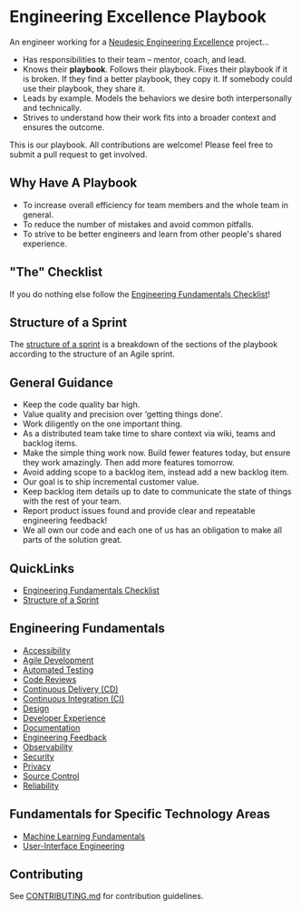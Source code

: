 # Engineering Excellence Playbook

An engineer working for a [Neudesic Engineering Excellence](NEE.md) project...

* Has responsibilities to their team – mentor, coach, and lead.
* Knows their **playbook**. Follows their playbook. Fixes their playbook if it is broken. If they find a better playbook, they copy it. If somebody could use their playbook, they share it.
* Leads by example. Models the behaviors we desire both interpersonally and technically.
* Strives to understand how their work fits into a broader context and ensures the outcome.

This is our playbook. All contributions are welcome! Please feel free to submit a pull request to get involved.

## Why Have A Playbook

* To increase overall efficiency for team members and the whole team in general.
* To reduce the number of mistakes and avoid common pitfalls.
* To strive to be better engineers and learn from other people's shared experience.

## "The" Checklist

If you do nothing else follow the [Engineering Fundamentals Checklist](ENG-FUNDAMENTALS-CHECKLIST.md)!

## Structure of a Sprint

The [structure of a sprint](SPRINT-STRUCTURE.md) is a breakdown of the sections of the playbook according to the structure of an Agile sprint.

## General Guidance

* Keep the code quality bar high.
* Value quality and precision over ‘getting things done’.
* Work diligently on the one important thing.
* As a distributed team take time to share context via wiki, teams and backlog items.
* Make the simple thing work now. Build fewer features today, but ensure they work amazingly. Then add more features tomorrow.
* Avoid adding scope to a backlog item, instead add a new backlog item.
* Our goal is to ship incremental customer value.
* Keep backlog item details up to date to communicate the state of things with the rest of your team.
* Report product issues found and provide clear and repeatable engineering feedback!
* We all own our code and each one of us has an obligation to make all parts of the solution great.

## QuickLinks

* [Engineering Fundamentals Checklist](ENG-FUNDAMENTALS-CHECKLIST.md)
* [Structure of a Sprint](SPRINT-STRUCTURE.md)

## Engineering Fundamentals

* [Accessibility](accessibility/README.md)
* [Agile Development](agile-development/README.md)
* [Automated Testing](automated-testing/README.md)
* [Code Reviews](code-reviews/README.md)
* [Continuous Delivery (CD)](continuous-delivery/README.md)
* [Continuous Integration (CI)](continuous-integration/README.md)
* [Design](design/readme.md)
* [Developer Experience](developer-experience/README.md)
* [Documentation](documentation/README.md)
* [Engineering Feedback](engineering-feedback/README.md)
* [Observability](observability/README.md)
* [Security](security/README.md)
* [Privacy](privacy/README.md)
* [Source Control](source-control/README.md)
* [Reliability](reliability/README.md)

## Fundamentals for Specific Technology Areas

* [Machine Learning Fundamentals](machine-learning/README.md)
* [User-Interface Engineering](user-interface-engineering/README.md)

## Contributing

See [CONTRIBUTING.md](https://github.com/microsoft/code-with-engineering-playbook/tree/master/CONTRIBUTING.md) for contribution guidelines.
